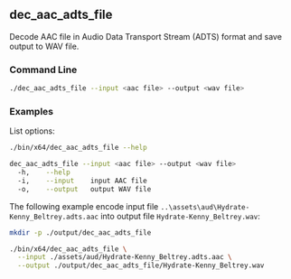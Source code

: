 ## dec_aac_adts_file

Decode AAC file in Audio Data Transport Stream (ADTS) format and save output to WAV file.

### Command Line

```sh
./dec_aac_adts_file --input <aac file> --output <wav file>
```

###	Examples

List options:

```sh
./bin/x64/dec_aac_adts_file --help

dec_aac_adts_file --input <aac file> --output <wav file>
  -h,    --help
  -i,    --input    input AAC file
  -o,    --output   output WAV file
```

The following example encode input file `..\assets\aud\Hydrate-Kenny_Beltrey.adts.aac` into output file `Hydrate-Kenny_Beltrey.wav`:

```sh
mkdir -p ./output/dec_aac_adts_file

./bin/x64/dec_aac_adts_file \
  --input ./assets/aud/Hydrate-Kenny_Beltrey.adts.aac \
  --output ./output/dec_aac_adts_file/Hydrate-Kenny_Beltrey.wav
```

